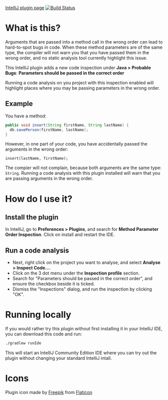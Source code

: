 [IntelliJ plugin page](https://plugins.jetbrains.com/plugin/15354-method-parameter-order-inspection)
[![Build Status](https://travis-ci.org/johnnyleitrim/IntelliJParameterOrderInspection.svg?branch=master)](https://travis-ci.org/johnnyleitrim/IntelliJParameterOrderInspection)

# What is this?

Arguments that are passed into a method call in the wrong order can lead to hard-to-spot bugs in code.  When these method parameters are of the same type, the compiler will not warn you that you have passed them in the wrong order, and no static analysis tool currently highlight this issue.

This IntelliJ plugin adds a new code inspection under  **Java > Probable Bugs**:  **Parameters should be passed in the correct order**

Running a code analysis on you project with this inspection enabled will highlight places where you may be passing parameters in the wrong order.

## Example
You have a method:
```java
public void insert(String firstName, String lastName) {
  db.savePerson(firstName, lastName);
}
```

However,  in one part of your code, you have accidentally passed the arguments in the wrong order:
```
insert(lastName, firstName);
```

The compier will not complain, because both arguments are the same type: `String`.
Running a code analysis with this plugin installed will warn that you are passing arguments in the wrong order.

# How do I use it?

## Install the plugin
In IntelliJ, go to **Preferences > Plugins**, and search for **Method Parameter Order Inspection**.  Click on install and restart the IDE.

## Run a code analysis
- Next, right click on the project you want to analyse, and select **Analyse > Inspect Code...**.
- Click on the 3 dot menu under the **Inspection profile** section.
- Search for "Parameters should be passed in the correct order", and ensure the checkbox beside it is ticked.
- Dismiss the "Inspections" dialog, and run the inspection by clicking "OK".

# Running locally
If you would rather try this plugin without first installing it in your IntelliJ IDE, you can download this code and run:
```bash
./gradlew runIde
```

This will start an IntelliJ Community Edition IDE where you can try out the plugin without changing your standard IntelliJ intall.

# Icons
Plugin icon made by [Freepik](https://www.flaticon.com/authors/freepik) from [Flaticon](https://www.flaticon.com/)
